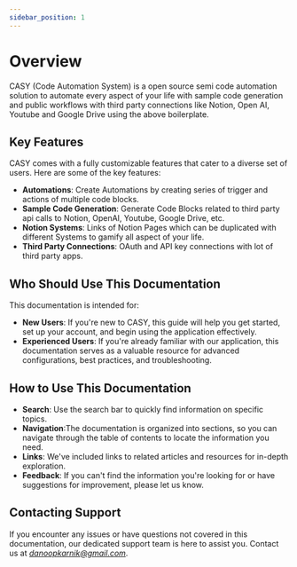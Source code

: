 ```yaml
---
sidebar_position: 1
---
```


# Overview

CASY (Code Automation System) is  a open source semi code automation solution to automate every aspect of your life with sample code generation and public workflows with third party connections like Notion, Open AI, Youtube and Google Drive using the above boilerplate. 

## Key Features

CASY comes with a fully customizable features that cater to a diverse set of users. Here are some of the key features:

* **Automations**: Create Automations by creating series of trigger and actions of multiple code blocks.
* **Sample Code Generation**: Generate Code Blocks related to third party api calls to Notion, OpenAI, Youtube, Google Drive, etc.
* **Notion Systems**: Links of Notion Pages which can be duplicated with different Systems to gamify all aspect of your life.
* **Third Party Connections**: OAuth and API key connections with lot of third party apps.

## Who Should Use This Documentation

This documentation is intended for:

* **New Users**: If you're new to CASY, this guide will help you get started, set up your account, and begin using the application effectively.
* **Experienced Users**:  If you're already familiar with our application, this documentation serves as a valuable resource for advanced configurations, best practices, and troubleshooting.

## How to Use This Documentation

* **Search**: Use the search bar to quickly find information on specific topics.
* **Navigation**:The documentation is organized into sections, so you can navigate through the table of contents to locate the information you need.
* **Links**: We've included links to related articles and resources for in-depth exploration.
* **Feedback**: If you can't find the information you're looking for or have suggestions for improvement, please let us know.

## Contacting Support

If you encounter any issues or have questions not covered in this documentation, our dedicated support team is here to assist you. Contact us at *danoopkarnik@gmail.com*.